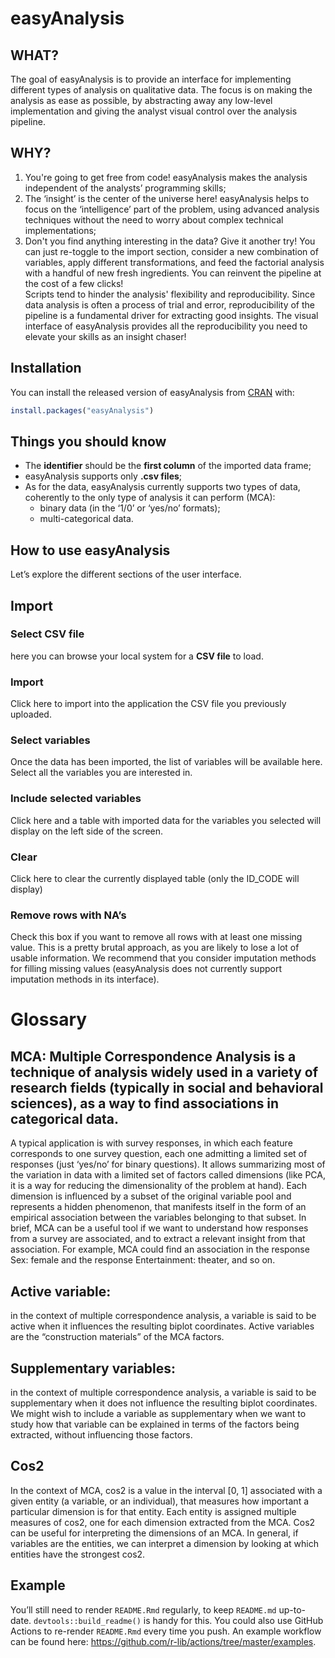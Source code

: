 
<!-- README.md is generated from README.Rmd. Please edit that file -->

# easyAnalysis

<!-- badges: start -->

<!-- badges: end -->

## WHAT?  

The goal of easyAnalysis is to provide an interface for implementing
different types of analysis on qualitative data. The focus is on making
the analysis as ease as possible, by abstracting away any low-level
implementation and giving the analyst visual control over the analysis
pipeline.   
## WHY?  

1. You're going to get free from code! easyAnalysis makes the analysis
independent of the analysts’ programming skills; 
2. The ‘insight’ is the center of the universe here\! easyAnalysis helps to focus on the ‘intelligence’ part of the
problem, using advanced analysis techniques without the need to worry
about complex technical implementations; 
3. Don't you find anything interesting in the data? Give it another try! You can just re-toggle to the import section, consider a new combination of variables, apply different transformations, and feed the factorial analysis with a handful of new fresh ingredients. You can reinvent the pipeline at the cost of a few clicks!  
Scripts tend to hinder the analysis' flexibility and reproducibility. Since data analysis is often a process of trial and error, reproducibility of
the pipeline is a fundamental driver for extracting good insights. The
visual interface of easyAnalysis provides all the reproducibility you
need to elevate your skills as an insight chaser\!

## Installation

You can install the released version of easyAnalysis from
[CRAN](https://CRAN.R-project.org) with:

``` r
install.packages("easyAnalysis")
```

## Things you should know

  - The **identifier** should be the **first column** of the imported
    data frame;
  - easyAnalysis supports only **.csv files**;
  - As for the data, easyAnalysis currently supports two types of data,
    coherently to the only type of analysis it can perform (MCA):
      - binary data (in the ‘1/0’ or ‘yes/no’ formats);
      - multi-categorical data.

## How to use easyAnalysis

Let’s explore the different sections of the user interface.

## Import

### **Select CSV file**

here you can browse your local system for a **CSV file** to load.

### Import

Click here to import into the application the CSV file you previously
uploaded.

### Select variables

Once the data has been imported, the list of variables will be available
here. Select all the variables you are interested in.

### Include selected variables

Click here and a table with imported data for the variables you selected
will display on the left side of the screen.

### Clear

Click here to clear the currently displayed table (only the ID\_CODE
will display)

### Remove rows with NA’s

Check this box if you want to remove all rows with at least one missing
value. This is a pretty brutal approach, as you are likely to lose a lot
of usable information. We recommend that you consider imputation methods
for filling missing values (easyAnalysis does not currently support
imputation methods in its interface).

# Glossary

## MCA: Multiple Correspondence Analysis is a technique of analysis widely used in a variety of research fields (typically in social and behavioral sciences), as a way to find associations in categorical data.

A typical application is with survey responses, in which each feature
corresponds to one survey question, each one admitting a limited set of
responses (just ‘yes/no’ for binary questions). It allows summarizing
most of the variation in data with a limited set of factors called
dimensions (like PCA, it is a way for reducing the dimensionality of the
problem at hand). Each dimension is influenced by a subset of the
original variable pool and represents a hidden phenomenon, that
manifests itself in the form of an empirical association between the
variables belonging to that subset. In brief, MCA can be a useful tool
if we want to understand how responses from a survey are associated, and
to extract a relevant insight from that association. For example, MCA
could find an association in the response Sex: female and the response
Entertainment: theater, and so on.

## Active variable:

in the context of multiple correspondence analysis, a variable is said
to be active when it influences the resulting biplot coordinates. Active
variables are the “construction materials” of the MCA factors.

## Supplementary variables:

in the context of multiple correspondence analysis, a variable is said
to be supplementary when it does not influence the resulting biplot
coordinates. We might wish to include a variable as supplementary when
we want to study how that variable can be explained in terms of the
factors being extracted, without influencing those factors.

## Cos2

In the context of MCA, cos2 is a value in the interval \[0, 1\]
associated with a given entity (a variable, or an individual), that
measures how important a particular dimension is for that entity. Each
entity is assigned multiple measures of cos2, one for each dimension
extracted from the MCA. Cos2 can be useful for interpreting the
dimensions of an MCA. In general, if variables are the entities, we can
interpret a dimension by looking at which entities have the strongest
cos2.

## Example

You’ll still need to render `README.Rmd` regularly, to keep `README.md`
up-to-date. `devtools::build_readme()` is handy for this. You could also
use GitHub Actions to re-render `README.Rmd` every time you push. An
example workflow can be found here:
<https://github.com/r-lib/actions/tree/master/examples>.
